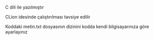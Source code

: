 C dili ile yazılmıştır

CLion idesinde çalıştırılması tavsiye edilir

Koddaki metin.txt dosyasının dizinini kodda kendi bilgisayarınıza göre ayarlayınız
